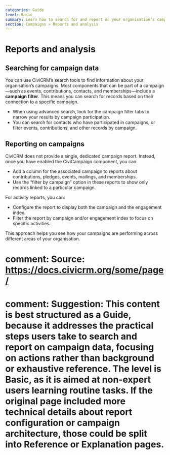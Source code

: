 ```yaml
---
categories: Guide
level: Basic
summary: Learn how to search for and report on your organisation’s campaigns in CiviCRM, including how to filter and display campaign-related data.
section: Campaigns > Reports and analysis
---
```


# Reports and analysis

## Searching for campaign data

You can use CiviCRM’s search tools to find information about your organisation’s campaigns. Most components that can be part of a campaign—such as events, contributions, contacts, and memberships—include a **campaign filter**. This means you can search for records based on their connection to a specific campaign.

- When using advanced search, look for the campaign filter tabs to narrow your results by campaign participation.
- You can search for contacts who have participated in campaigns, or filter events, contributions, and other records by campaign.

## Reporting on campaigns

CiviCRM does not provide a single, dedicated campaign report. Instead, once you have enabled the CiviCampaign component, you can:

- Add a column for the associated campaign to reports about contributions, pledges, events, mailings, and memberships.
- Use the “filter by campaign” option in these reports to show only records linked to a particular campaign.

For activity reports, you can:

- Configure the report to display both the campaign and the engagement index.
- Filter the report by campaign and/or engagement index to focus on specific activities.

This approach helps you see how your campaigns are performing across different areas of your organisation.

# comment: Source: https://docs.civicrm.org/some/page/
# comment: Suggestion: This content is best structured as a Guide, because it addresses the practical steps users take to search and report on campaign data, focusing on actions rather than background or exhaustive reference. The level is Basic, as it is aimed at non-expert users learning routine tasks. If the original page included more technical details about report configuration or campaign architecture, those could be split into Reference or Explanation pages.